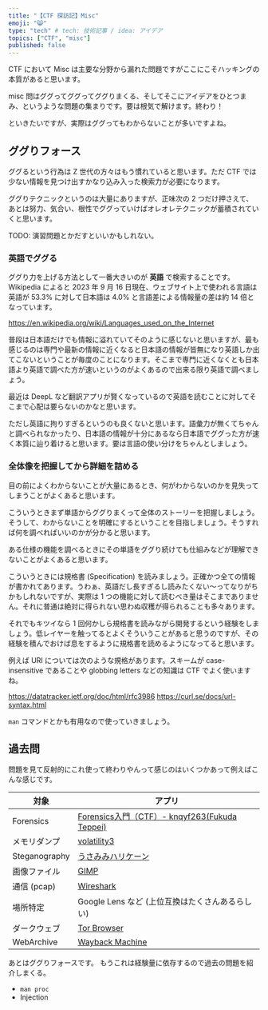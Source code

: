 ```yaml
---
title: "【CTF 探訪記】Misc"
emoji: "😸"
type: "tech" # tech: 技術記事 / idea: アイデア
topics: ["CTF", "misc"]
published: false
---
```


CTF において Misc は主要な分野から漏れた問題ですがここにこそハッキングの本質があると思います。

misc 問はググってググってググりまくる、そしてそこにアイデアをひとつまみ、というような問題の集まりです。要は根気で解けます。終わり！

といきたいですが、実際はググってもわからないことが多いですよね。

## ググりフォース
ググるという行為は Z 世代の方々はもう慣れていると思います。ただ CTF では少ない情報を見つけ出すかなり込み入った検索力が必要になります。

ググりテクニックというのは大量にありますが、正味次の 2 つだけ押さえて、あとは努力、気合い、根性でググっていけばオレオレテクニックが蓄積されていくと思います。

TODO: 演習問題とかだすといいかもしれない。

### 英語でググる
ググり力を上げる方法として一番大きいのが **英語** で検索することです。Wikipedia によると 2023 年 9 月 16 日現在、ウェブサイト上で使われる言語は英語が 53.3% に対して日本語は 4.0% と言語差による情報量の差は約 14 倍となっています。

https://en.wikipedia.org/wiki/Languages_used_on_the_Internet

普段は日本語だけでも情報に溢れていてそのように感じないと思いますが、最も感じるのは専門や最新の情報に近くなると日本語の情報が皆無になり英語しか出てこないということが毎度のことになります。そこまで専門に近くなくとも日本語より英語で調べた方が速いというのがよくあるので出来る限り英語で調べましょう。

最近は DeepL など翻訳アプリが賢くなっているので英語を読むことに対してそこまで心配は要らないのかなと思います。

ただし英語に拘りすぎるというのも良くないと思います。語彙力が無くてちゃんと調べられなかったり、日本語の情報が十分にあるなら日本語でググった方が速く本質に辿り着けると思います。要は言語の使い分けをちゃんとしましょう。

### 全体像を把握してから詳細を詰める
目の前によくわからないことが大量にあるとき、何がわからないのかを見失ってしまうことがよくあると思います。

こういうときまず単語からググりまくって全体のストーリーを把握しましょう。そうして、わからないことを明確にするということを目指しましょう。そうすれば何を調べればいいのかが分かると思います。

ある仕様の機能を調べるときにその単語をググり続けても仕組みなどが理解できないことがよくあると思います。

こういうときには規格書 (Specification) を読みましょう。正確かつ全ての情報が書かれてあります。うわぁ、英語だし長すぎるし読みたくない～ってなりがちかもしれないですが、実際は 1 つの機能に対して読むべき量はそこまでありません。それに普通は絶対に得られない思わぬ収穫が得られることも多々あります。

それでもキツイなら 1 回何かしら規格書を読みながら開発するという経験をしましょう。低レイヤーを触ってるとよくそういうことがあると思うのですが、その経験を積んでおけば息をするように規格書を読めるようになってると思います。

例えば URI については次のような規格があります。スキームが case-insensitive であることや globbing letters などの知識は CTF でよく使いますね。

https://datatracker.ietf.org/doc/html/rfc3986
https://curl.se/docs/url-syntax.html

`man` コマンドとかも有用なので使っていきましょう。

## 過去問
問題を見て反射的にこれ使って終わりやんって感じのはいくつかあって例えばこんな感じです。

| 対象 | アプリ |
| --- | --- |
| Forensics | [Forensics入門（CTF）- knqyf263(Fukuda Teppei)](https://qiita.com/knqyf263/items/6ebf06e27be7c48aab2e) |
| メモリダンプ | [volatility3](https://github.com/volatilityfoundation/volatility3) |
| Steganography | [うさみみハリケーン](http://www.vector.co.jp/soft/win95/prog/se375830.html) |
| 画像ファイル | [GIMP](https://www.gimp.org/) |
| 通信 (pcap) | [Wireshark](https://www.wireshark.org/) |
| 場所特定 | Google Lens など (上位互換はたくさんあるらしい) |
| ダークウェブ | [Tor Browser](https://www.torproject.org/) |
| WebArchive | [Wayback Machine](https://archive.org/web/) |

あとはググりフォースです。
もうこれは経験量に依存するので過去の問題を紹介しまくる。

- `man proc`
- Injection
